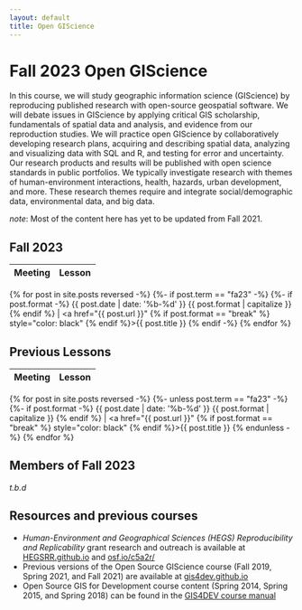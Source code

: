 ```yaml
---
layout: default
title: Open GIScience
---
```


# Fall 2023 Open GIScience

In this course, we will study geographic information science (GIScience) by reproducing published research with open-source geospatial software.
We will debate issues in GIScience by applying critical GIS scholarship, fundamentals of spatial data and analysis, and evidence from our reproduction studies. We will practice open GIScience by collaboratively developing research plans, acquiring and describing spatial data, analyzing and visualizing data with SQL and R, and testing for error and uncertainty. Our research products and results will be published with open science standards in public portfolios. We typically investigate research with themes of human-environment interactions, health, hazards, urban development, and more. These research themes require and integrate social/demographic data, environmental data, and big data.

*note*: Most of the content here has yet to be updated from Fall 2021.

## Fall 2023

Meeting | Lesson
------- | ------
{% for post in site.posts reversed -%}
{%- if post.term == "fa23" -%} {%- if post.format -%} {{ post.date | date: '%b-%d' }} {{ post.format | capitalize }} {% endif %} | <a href="{{ post.url }}" {% if post.format == "break" %} style="color: black" {% endif %}>{{ post.title }}</a>
{% endif -%}
{% endfor %}

## Previous Lessons

Meeting | Lesson
------- | ------
{% for post in site.posts reversed -%}
{%- unless post.term == "fa23" -%} {%- if post.format -%} {{ post.date | date: '%b-%d' }} {{ post.format | capitalize }} {% endif %} | <a href="{{ post.url }}" {% if post.format == "break" %} style="color: black" {% endif %}>{{ post.title }}</a>
{% endunless -%}
{% endfor %}

## Members of Fall 2023

*t.b.d*

## Resources and previous courses

- *Human-Environment and Geographical Sciences (HEGS) Reproducibility and Replicability* grant research and outreach is available at [HEGSRR.github.io](https://HEGSRR.github.io) and [osf.io/c5a2r/](https://osf.io/c5a2r/)
- Previous versions of the Open Source GIScience course (Fall 2019, Spring 2021, and Fall 2021) are available at [gis4dev.github.io](https://gis4dev.github.io)
- Open Source GIS for Development course content (Spring 2014, Spring 2015, and Spring 2018) can be found in the [GIS4DEV course manual](https://gis4dev.github.io/assets/GIS4DEV.pdf)
